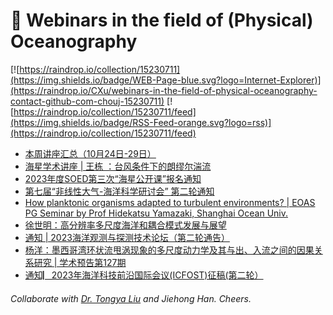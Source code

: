 # 🌊 Webinars in the field of (Physical) Oceanography

[![https://raindrop.io/collection/15230711](https://img.shields.io/badge/WEB-Page-blue.svg?logo=Internet-Explorer)](https://raindrop.io/CXu/webinars-in-the-field-of-physical-oceanography-contact-github-com-chouj-15230711) [![https://raindrop.io/collection/15230711/feed](https://img.shields.io/badge/RSS-Feed-orange.svg?logo=rss)](https://raindrop.io/collection/15230711/feed)

<!-- BLOG-POST-LIST:START -->
- [本周讲座汇总（10月24日-29日）](https://mp.weixin.qq.com/s/gkcgWxpjFY4g11Uu9sHufw)
- [海星学术讲座 | 王栋 ：台风条件下的朗缪尔湍流](https://mp.weixin.qq.com/s/hZJU9gtFKY4t93QQ8q3KuQ)
- [2023年度SOED第三次“海星公开课”报名通知](https://mp.weixin.qq.com/s/AQq0hDwkOZERvvDbC6HXjQ)
- [第七届“非线性大气-海洋科学研讨会” 第二轮通知](https://mp.weixin.qq.com/s/gK5F6W7TLJ0m2k8ZnVBMTg)
- [How planktonic organisms adapted to turbulent environments? | EOAS PG Seminar by Prof Hidekatsu Yamazaki, Shanghai Ocean Univ.](https://mp.weixin.qq.com/s/ss8e56bk5b_jup1S422XiQ)
- [徐世明：高分辨率多尺度海洋和耦合模式发展与展望](https://mp.weixin.qq.com/s/YsdLq8-2vZdMQDXBAuxHeA)
- [通知 | 2023海洋观测与探测技术论坛（第二轮通告）](https://mp.weixin.qq.com/s/gYmNLeiOC2Xk2SEP_3aGOA)
- [杨洋：墨西哥湾环状流甩涡现象的多尺度动力学及其与出、入流之间的因果关系研究 | 学术预告第127期](https://mp.weixin.qq.com/s/8Q6UekEwo0sA8HGjhGp1HA)
- [通知▏2023年海洋科技前沿国际会议&lpar;ICFOST&rpar;征稿&lpar;第二轮）](https://mp.weixin.qq.com/s/R4WKR8zTnwLMpjW2hZSETg)
<!-- BLOG-POST-LIST:END -->

###### Collaborate with [Dr. Tongya Liu](https://liutongya.github.io/) and Jiehong Han. Cheers.
